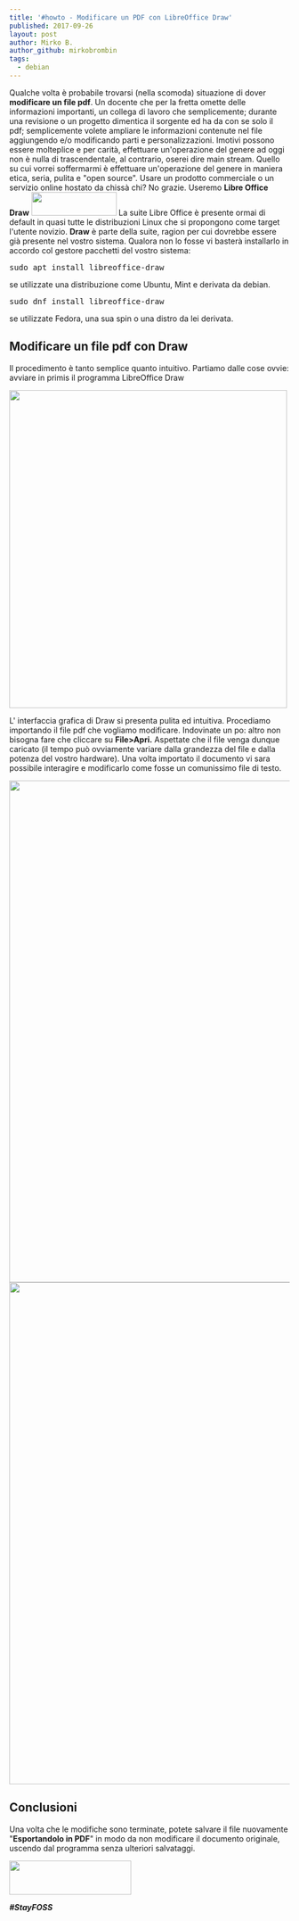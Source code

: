 ```yaml
---
title: '#howto - Modificare un PDF con LibreOffice Draw'
published: 2017-09-26
layout: post
author: Mirko B.
author_github: mirkobrombin
tags:
  - debian
---
```

<p>Qualche volta è probabile trovarsi (nella scomoda) situazione di dover <strong>modificare un file pdf</strong>. Un docente che per la fretta omette delle informazioni importanti, un collega di lavoro che semplicemente; durante una revisione o un progetto dimentica il sorgente ed ha da con se solo il pdf; semplicemente volete ampliare le informazioni contenute nel file aggiungendo e/o modificando parti e personalizzazioni. Imotivi possono essere molteplice e per carità, effettuare un'operazione del genere ad oggi non è nulla di trascendentale, al contrario, oserei dire main stream. Quello su cui vorrei soffermarmi è effettuare un'operazione del genere in maniera etica, seria, pulita e "open source". Usare un prodotto commerciale o un servizio online hostato da chissà chi? No grazie. Useremo <strong>Libre Office Draw</strong> <img class=" size-full wp-image-159" alt="" height="42" src="https://linuxhub.it/wordpress/wp-content/uploads/2017/09/Draw_01.png" width="153" /> La suite Libre Office è presente ormai di default in quasi tutte le distribuzioni Linux che si propongono come target l'utente novizio. <strong>Draw</strong>&nbsp;è parte della suite, ragion per cui dovrebbe essere già presente nel vostro sistema. Qualora non lo fosse vi basterà installarlo in accordo col gestore pacchetti del vostro sistema:</p><pre>sudo apt install&nbsp;libreoffice-draw</pre><p>se utilizzate una distribuzione come Ubuntu, Mint e derivata da debian.</p><pre>sudo dnf install&nbsp;libreoffice-draw</pre><p>se utilizzate Fedora, una sua spin o una distro da lei derivata.</p><h2>Modificare un file pdf con Draw</h2><p>Il procedimento è tanto semplice quanto intuitivo. Partiamo dalle cose ovvie: avviare in primis il programma LibreOffice Draw</p><p><img class=" size-full wp-image-160" alt="" height="570" src="https://linuxhub.it/wordpress/wp-content/uploads/2017/09/Draw_02.png" width="499" /></p><p>L' interfaccia grafica di Draw si presenta pulita ed intuitiva. Procediamo importando il file pdf che vogliamo modificare. Indovinate un po: altro non bisogna fare che cliccare su <strong>File&gt;Apri.</strong> Aspettate che il file venga dunque caricato (il tempo può ovviamente variare dalla grandezza del file e dalla potenza del vostro hardware). Una volta importato il documento vi sara possibile interagire e modificarlo come fosse un comunissimo file di testo.</p><p><img class=" size-full wp-image-161" alt="" height="900" src="https://linuxhub.it/wordpress/wp-content/uploads/2017/09/Draw_03.png" width="1600" /><img class=" size-full wp-image-162" alt="" height="900" src="https://linuxhub.it/wordpress/wp-content/uploads/2017/09/Draw_04.png" width="1600" /></p><h2>Conclusioni</h2><p>Una volta che le modifiche sono terminate, potete salvare il file nuovamente "<strong>Esportandolo in PDF</strong>" in modo da non modificare il documento originale, uscendo dal programma senza ulteriori salvataggi.</p><p><img class=" size-full wp-image-163" alt="" height="61" src="https://linuxhub.it/wordpress/wp-content/uploads/2017/09/Draw_05.png" width="219" /></p><p><em><strong>#StayFOSS</strong></em> &nbsp;</p>